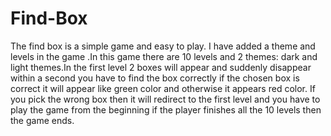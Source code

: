 # Find-Box
The find box is a simple game and easy to play. I have added a theme and levels in the game .In this game there are 10 levels and 2 themes: dark and light themes.In the first level 2 boxes will appear and suddenly disappear within a second you have to find the box correctly if the chosen box is correct it will appear like green color and otherwise it appears red color. If you pick the wrong box then it will redirect to the first level and you have to play the game from the beginning if the player finishes all the 10 levels then the game ends. 

